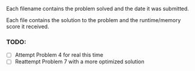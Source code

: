 Each filename contains the problem solved and the date it was submitted.

Each file contains the solution to the problem and the runtime/memory score it received.

### TODO:
- [ ] Attempt Problem 4 for real this time
- [ ] Reattempt Problem 7 with a more optimized solution